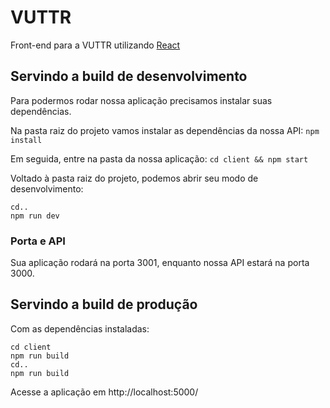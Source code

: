 # VUTTR

Front-end para a VUTTR utilizando [React](https://reactjs.org/)

## Servindo a build de desenvolvimento

Para podermos rodar nossa aplicação precisamos instalar suas dependências.

Na pasta raiz do projeto vamos instalar as dependências da nossa API: 
`npm install`

Em seguida, entre na pasta da nossa aplicação:
`cd client && npm start`

Voltado à pasta raiz do projeto, podemos abrir seu modo de desenvolvimento:
```
cd..
npm run dev
```

### Porta e API

Sua aplicação rodará na porta 3001, enquanto nossa API estará na porta 3000.

## Servindo a build de produção

Com as dependências instaladas:
```
cd client
npm run build
cd..
npm run build
```

Acesse a aplicação em http://localhost:5000/